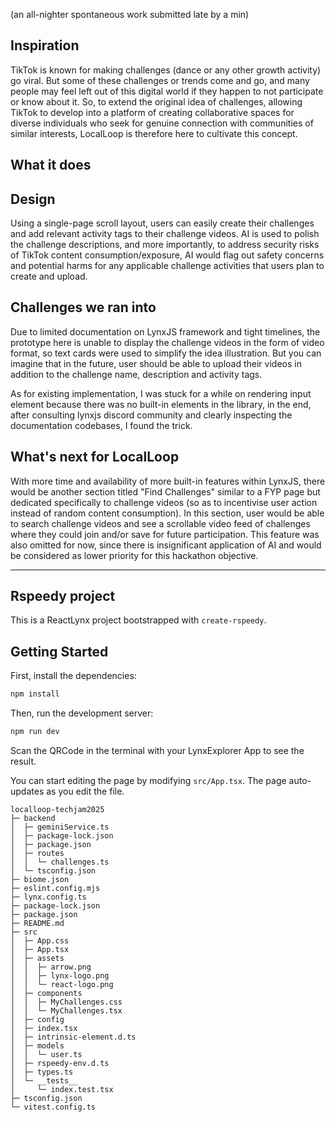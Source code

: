 (an all-nighter spontaneous work submitted late by a min)
## Inspiration
TikTok is known for making challenges (dance or any other growth activity) go viral. But some of these challenges or trends come and go, and many people may feel left out of this digital world if they happen to not participate or know about it. So, to extend the original idea of challenges, allowing TikTok to develop into a platform of creating collaborative spaces for diverse individuals who seek for genuine connection with communities of similar interests, LocalLoop is therefore here to cultivate this concept.

## What it does

## Design
Using a single-page scroll layout, users can easily create their challenges and add relevant activity tags to their challenge videos. AI is used to polish the challenge descriptions, and more importantly, to address security risks of TikTok content consumption/exposure, AI would flag out safety concerns and potential harms for any applicable challenge activities that users plan to create and upload. 

## Challenges we ran into
Due to limited documentation on LynxJS framework and tight timelines, the prototype here is unable to display the challenge videos in the form of video format, so text cards were used to simplify the idea illustration. But you can imagine that in the future, user should be able to upload their videos in addition to the challenge name, description and activity tags. 

As for existing implementation, I was stuck for a while on rendering input element because there was no built-in elements in the library, in the end, after consulting lynxjs discord community and clearly inspecting the documentation codebases, I found the trick.

## What's next for LocalLoop
With more time and availability of more built-in features within LynxJS, there would be another section titled "Find Challenges" similar to a FYP page but dedicated specifically to challenge videos (so as to incentivise user action instead of random content consumption). In this section, user would be able to search challenge videos and  see a scrollable video feed of challenges where they could join and/or save for future participation. This feature was also omitted for now, since there is insignificant application of AI and would be considered as lower priority for this hackathon objective.

---------------------------
## Rspeedy project

This is a ReactLynx project bootstrapped with `create-rspeedy`.

## Getting Started

First, install the dependencies:

```bash
npm install
```

Then, run the development server:

```bash
npm run dev
```

Scan the QRCode in the terminal with your LynxExplorer App to see the result.

You can start editing the page by modifying `src/App.tsx`. The page auto-updates as you edit the file.
```
localloop-techjam2025
├─ backend
│  ├─ geminiService.ts
│  ├─ package-lock.json
│  ├─ package.json
│  ├─ routes
│  │  └─ challenges.ts
│  └─ tsconfig.json
├─ biome.json
├─ eslint.config.mjs
├─ lynx.config.ts
├─ package-lock.json
├─ package.json
├─ README.md
├─ src
│  ├─ App.css
│  ├─ App.tsx
│  ├─ assets
│  │  ├─ arrow.png
│  │  ├─ lynx-logo.png
│  │  └─ react-logo.png
│  ├─ components
│  │  ├─ MyChallenges.css
│  │  └─ MyChallenges.tsx
│  ├─ config
│  ├─ index.tsx
│  ├─ intrinsic-element.d.ts
│  ├─ models
│  │  └─ user.ts
│  ├─ rspeedy-env.d.ts
│  ├─ types.ts
│  └─ __tests__
│     └─ index.test.tsx
├─ tsconfig.json
└─ vitest.config.ts

```
